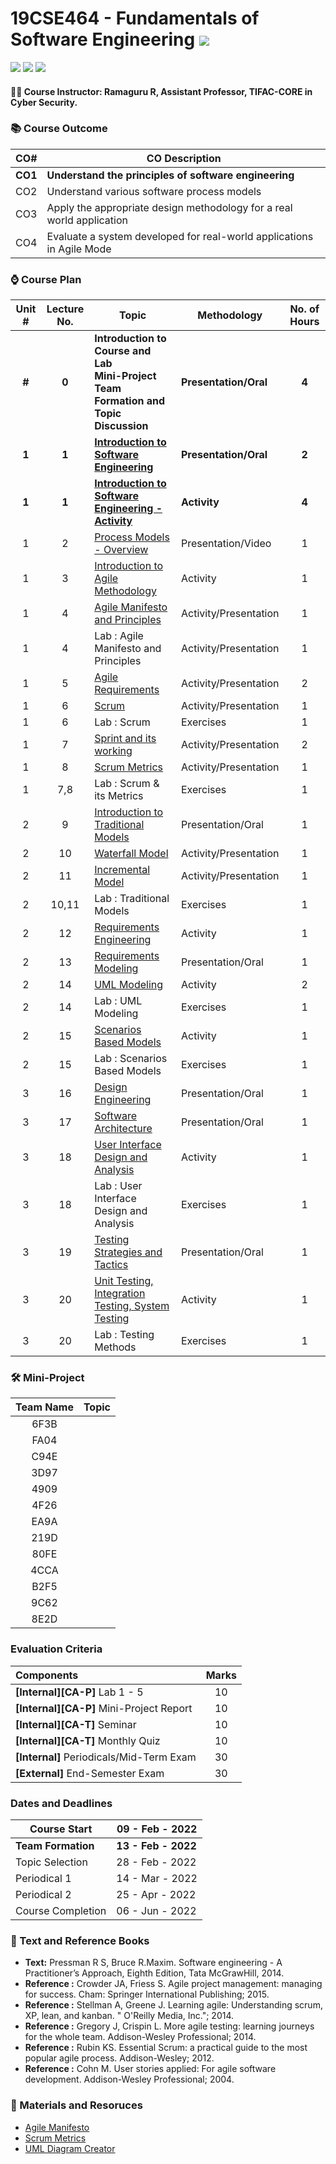 # 19CSE464 - Fundamentals of Software Engineering ![](https://img.shields.io/badge/-Live-brightgreen)
![](https://img.shields.io/badge/Batch-19CCE-lightgreen) ![](https://img.shields.io/badge/UG-blue) ![](https://img.shields.io/badge/Subject-FoSE-blue)

#### :teacher: Course Instructor:  Ramaguru R, Assistant Professor, TIFAC-CORE in Cyber Security.

### :books: Course Outcome

| CO#  | CO Description |
|------|----------------|
| **CO1** | **Understand the principles of software engineering** |
| CO2 | Understand various software process models |
| CO3 | Apply the appropriate design methodology for a real world application |
| CO4 | Evaluate a system developed for real-world applications in Agile Mode |

### :watch: Course Plan 

| Unit # | Lecture No. | Topic | Methodology | No. of Hours |
|:------:|:-----------:|-------|-------------|:------------:|
| **#**  |    **0**    | **Introduction to Course and Lab <br/> Mini-Project Team Formation and Topic Discussion** | **Presentation/Oral** | **4** |
| **1**  |    **1**    | [**Introduction to Software Engineering**](Software%20Engineering.md) | **Presentation/Oral** | **2** |
| **1**  |    **1**    | [**Introduction to Software Engineering - Activity**](Software%20Engineering-Activity.md) | **Activity** | **4** |
|   1    |      2      | [Process Models - Overview](Process%20Models.md) | Presentation/Video | 1 | 
|   1    |      3      | [Introduction to Agile Methodology](Agile%20Methodology.md) | Activity | 1 |
|   1    |      4      | [Agile Manifesto and Principles](Agile%20Manifesto%20and%20Principles.md) | Activity/Presentation | 1 |
|   1    |      4      | Lab : Agile Manifesto and Principles | Activity/Presentation | 1 |
|   1    |      5      | [Agile Requirements](Agile%20Requirements.md) | Activity/Presentation | 2 |
|   1    |      6      | [Scrum](Scrum.md) | Activity/Presentation | 1 | 
|   1    |      6      | Lab : Scrum                       | Exercises | 1 | 
|   1    |      7      | [Sprint and its working](Sprint.md) | Activity/Presentation | 2 |
|   1    |      8      | [Scrum Metrics](Scrum%20Metrics.md) | Activity/Presentation | 1 | 
|   1    |     7,8     | Lab : Scrum & its Metrics         | Exercises | 1 | 
|   2    |      9      | [Introduction to Traditional Models](Traditional%20Models.md) |  Presentation/Oral   | 1 | 
|   2    |     10      | [Waterfall Model](Waterfall%20Model.md) | Activity/Presentation | 1 |
|   2    |     11      | [Incremental Model](Incremental%20Model.md) | Activity/Presentation | 1 |
|   2    |    10,11    | Lab : Traditional Models            | Exercises | 1 |
|   2    |     12      | [Requirements Engineering](Requirements%20Engineering.md) | Activity | 1 |
|   2    |     13      | [Requirements Modeling](Requirements%20Modelling.md) | Presentation/Oral | 1 |
|   2    |     14      | [UML Modeling](UML.md)                      | Activity | 2 |
|   2    |     14      | Lab : UML Modeling                | Exercises | 1 |
|   2    |     15      | [Scenarios Based Models](Scenarios%20Based%20Models.md) | Activity | 1 |
|   2    |     15      | Lab : Scenarios Based Models       | Exercises | 1 |
|   3    |     16      | [Design Engineering](Design%20Engineering.md) |  Presentation/Oral  | 1 |
|   3    |     17      | [Software Architecture](Software%20Architecture.md) |  Presentation/Oral  | 1 |
|   3    |     18      | [User Interface Design and Analysis](User%20Interface%20Design%20and%20Analysis.md) |  Activity  | 1 |
|   3    |     18      | Lab : User Interface Design and Analysis |  Exercises  | 1 |
|   3    |     19      | [Testing Strategies and Tactics](Testing%20Strategies%20and%20Tactics.md) |  Presentation/Oral  | 1 |
|   3    |     20      | [Unit Testing, Integration Testing, System Testing](Testing.md) |  Activity  | 1 |
|   3    |     20      | Lab : Testing Methods | Exercises  | 1 |

### :hammer_and_wrench: Mini-Project

| Team Name | Topic | 
|:---------:|:-----:|
|   6F3B		  |       |
|   FA04		  |       |
|   C94E		  |       |
|   3D97		  |       |	
|   4909		  |       |	
|   4F26		  |       |	
|   EA9A		  |       |	
|   219D		  |       |	
|   80FE		  |       |	
|   4CCA			 |       |
|   B2F5		  |       |	
|   9C62		  |       |	
|   8E2D    |       |

### Evaluation Criteria

| Components | Marks |
|:----------|:-----:|
| **[Internal][CA-P]** Lab 1 - 5 | 10 |
| **[Internal][CA-P]** Mini-Project Report | 10 |
| **[Internal][CA-T]** Seminar | 10 |
| **[Internal][CA-T]** Monthly Quiz | 10 |
| **[Internal]** Periodicals/Mid-Term Exam | 30 |
| **[External]** End-Semester Exam | 30 |

### Dates and Deadlines

| Course Start | 09 - Feb - 2022 |
|--------------|-----------------|
| **Team Formation** | **13 - Feb - 2022** |
| Topic Selection | 28 - Feb - 2022 |
| Periodical 1 | 14 - Mar - 2022 |
| Periodical 2 | 25 - Apr - 2022 |
| Course Completion | 06 - Jun - 2022 |

### :green_book: Text and Reference Books
 - **Text:** Pressman R S, Bruce R.Maxim. Software engineering - A Practitioner’s Approach, Eighth Edition, Tata McGrawHill, 2014.
 - **Reference :** Crowder JA, Friess S. Agile project management: managing for success. Cham: Springer International Publishing; 2015.
 - **Reference :** Stellman A, Greene J. Learning agile: Understanding scrum, XP, lean, and kanban. " O'Reilly Media, Inc."; 2014.
 - **Reference :** Gregory J, Crispin L. More agile testing: learning journeys for the whole team. Addison-Wesley Professional; 2014.
 - **Reference :** Rubin KS. Essential Scrum: a practical guide to the most popular agile process. Addison-Wesley; 2012.
 - **Reference :** Cohn M. User stories applied: For agile software development. Addison-Wesley Professional; 2004.

### :notebook: Materials and Resoruces
 - [Agile Manifesto](https://resources.scrumalliance.org/Article/key-values-principles-agile-manifesto)
 - [Scrum Metrics](https://www.atlassian.com/agile/scrum/scrum-metrics)
 - [UML Diagram Creator](https://online.visual-paradigm.com/diagrams/features/uml-tool/)
